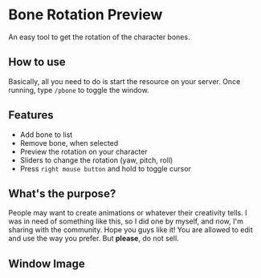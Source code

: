 # Bone Rotation Preview
An easy tool to get the rotation of the character bones.

## How to use
Basically, all you need to do is start the resource on your server. Once running, type `/pbone` to toggle the window.

## Features
- Add bone to list
- Remove bone, when selected
- Preview the rotation on your character
- Sliders to change the rotation (yaw, pitch, roll)
- Press `right mouse button` and hold to toggle cursor

## What's the purpose?
People may want to create animations or whatever their creativity tells. I was in need of something like this, so I did one by myself, and now, I'm sharing with the community. Hope you guys like it! You are allowed to edit and use the way you prefer. But **please**, do not sell.

## Window Image
